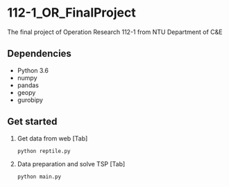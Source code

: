 # 112-1_OR_FinalProject
The final project of Operation Research 112-1 from NTU Department of C&amp;E

## Dependencies
- Python 3.6
- numpy
- pandas
- geopy
- gurobipy
## Get started
1.  Get data from web
[Tab]<pre><code>python reptile.py
</code></pre>
2.  Data preparation and solve TSP
[Tab]<pre><code>python main.py
</code></pre>
